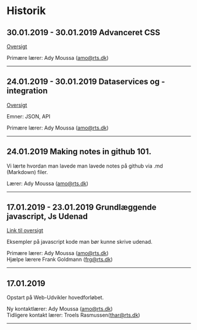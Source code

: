 # Historik

## 30.01.2019 - 30.01.2019 **Advanceret CSS**
[Oversigt](https://github.com/StewyEarth/noter-daniel/blob/master/03-advanceret-css/README.md)

Primære lærer: Ady Moussa (amo@rts.dk)
___

## 24.01.2019 - 30.01.2019 **Dataservices og -integration**

[Oversigt](https://github.com/StewyEarth/noter-daniel/blob/master/02-dataservices/02-oversigt.md)

Emner: JSON, API

Primære lærer: Ady Moussa (amo@rts.dk)
___
## 24.01.2019 **Making notes in github 101.**

Vi lærte hvordan man lavede man lavede notes på github via .md (Markdown) filer.

Lærer: Ady Moussa (amo@rts.dk)
___
## 17.01.2019 - 23.01.2019 **Grundlæggende javascript, Js Udenad**

[Link til oversigt](https://github.com/StewyEarth/noter-daniel/blob/master/01-js-udenad/01-js-udenad-oversigt.md)

Eksempler på javascript kode man bør kunne skrive udenad. 

Primære lærer: Ady Moussa (amo@rts.dk)<br>
Hjælpe lærere Frank Goldmann (frg@rts.dk)
___
## 17.01.2019 
Opstart på Web-Udvikler hovedforløbet.

Ny kontaktlærer: Ady Moussa (amo@rts.dk)<br>
Tidligere kontakt lærer: Troels Rasmussen(thar@rts.dk)
___